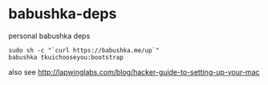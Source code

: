 babushka-deps
=============

personal babushka deps

```
sudo sh -c "`curl https://babushka.me/up`"
babushka tkuichooseyou:bootstrap
```
also see http://lapwinglabs.com/blog/hacker-guide-to-setting-up-your-mac
